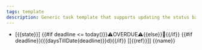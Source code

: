 ```yaml
---
tags: template
description: Generic task template that supports updating the status back in the origin page
---
```

* [{{state}}] {{#if deadline <= today()}}⚠️OVERDUE⚠️{{else}}📝{{/if}} {{#if deadline}}({{daysTillDate(deadline)}}d){{/if}} [[{{ref}}]] {{name}}